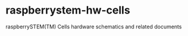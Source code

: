 raspberrystem-hw-cells
======================

raspberrySTEM(TM) Cells hardware schematics and related documents
